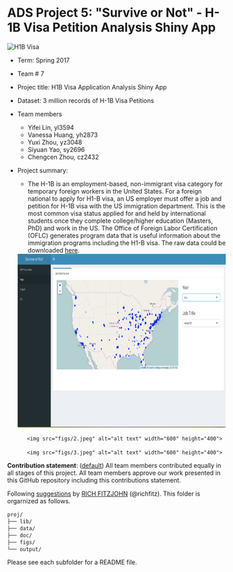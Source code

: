 # ADS Project 5: "Survive or Not" - H-1B Visa Petition Analysis Shiny App

![H1B Visa](http://www.spotlifeasia.com/wp-content/uploads/2017/01/Trump-H1b-Visa.png)

+ Term: Spring 2017
+ Team # 7
+ Projec title: H1B Visa Application Analysis Shiny App
+ Dataset: 3 million records of H-1B Visa Petitions
+ Team members
	+ Yifei Lin, yl3594
	+ Vanessa Huang, yh2873
	+ Yuxi Zhou, yz3048
	+ Siyuan Yao, sy2696
	+ Chengcen Zhou, cz2432
	
+ Project summary: 
	+ The H-1B is an employment-based, non-immigrant visa category for temporary foreign workers in the United States. For a foreign national to apply for H1-B visa, an US employer must offer a job and petition for H-1B visa with the US immigration department. This is the most common visa status applied for and held by international students once they complete college/higher education (Masters, PhD) and work in the US. The Office of Foreign Labor Certification (OFLC) generates program data that is useful information about the immigration programs including the H1-B visa. The raw data could be downloaded [here](https://www.foreignlaborcert.doleta.gov/performancedata.cfm).
	
	<img src="figs/1.jpeg" alt="alt text" width="600" height="400">
	
         <img src="figs/2.jpeg" alt="alt text" width="600" height="400">
          
         <img src="figs/3.jpeg" alt="alt text" width="600" height="400">
	
**Contribution statement**: ([default](doc/a_note_on_contributions.md)) All team members contributed equally in all stages of this project. All team members approve our work presented in this GitHub repository including this contributions statement. 

Following [suggestions](http://nicercode.github.io/blog/2013-04-05-projects/) by [RICH FITZJOHN](http://nicercode.github.io/about/#Team) (@richfitz). This folder is orgarnized as follows.

```
proj/
├── lib/
├── data/
├── doc/
├── figs/
└── output/
```

Please see each subfolder for a README file.
